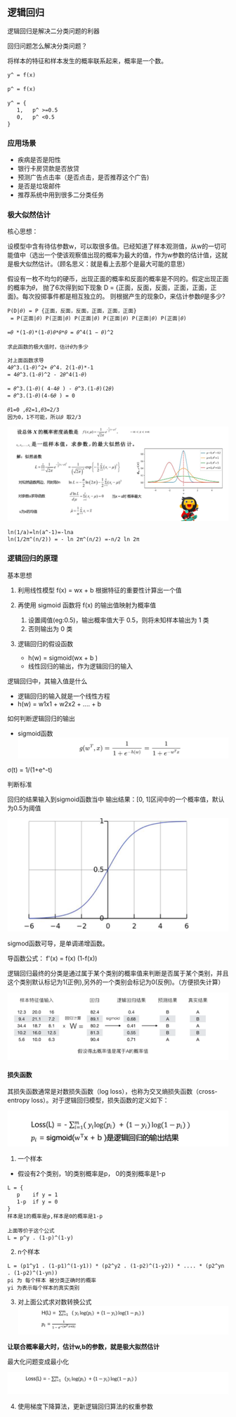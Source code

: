 ## 逻辑回归

逻辑回归是解决二分类问题的利器


回归问题怎么解决分类问题？

将样本的特征和样本发生的概率联系起来，概率是一个数。

```text
y^ = f(x)

p^ = f(x)

y^ = {
   1,   p^ >=0.5
   0,   p^ <0.5
}
```




### 应用场景
- 疾病是否是阳性
- 银行卡房贷款是否放贷
- 预测广告点击率（是否点击，是否推荐这个广告)
- 是否是垃圾邮件
- 推荐系统中用到很多二分类任务


### 极大似然估计

核心思想：

设模型中含有待估参数w，可以取很多值。已经知道了样本观测值，从w的一切可能值中（选出一个使该观察值出现的概率为最大的值，作为w参数的估计值，这就是极大似然估计。（顾名思义：就是看上去那个是最大可能的意思）


假设有一枚不均匀的硬币，出现正面的概率和反面的概率是不同的。假定出现正面的概率为𝜃， 抛了6次得到如下现象 D = {正面，反面，反面，正面，正面，正面}。每次投掷事件都是相互独立的。 则根据产生的现象D，来估计参数𝜃是多少?

```text
P(D|𝜃) = P {正面，反面，反面，正面，正面，正面}
 = P(正面|𝜃) P(正面|𝜃) P(正面|𝜃) P(正面|𝜃) P(正面|𝜃) P(正面|𝜃)

=𝜃 *(1-𝜃)*(1-𝜃)𝜃*𝜃*𝜃 = 𝜃^4(1 − 𝜃)^2

求此函数的极大值时，估计𝜃为多少
```
```text
对上面函数求导
4𝜃^3.(1-𝜃)^2+ 𝜃^4. 2(1-𝜃)*-1
= 4𝜃^3.(1-𝜃)^2 - 2𝜃^4(1-𝜃)

= 𝜃^3.(1-𝜃)( 4-4𝜃 ) - 𝜃^3.(1-𝜃)(2𝜃)
= 𝜃^3.(1-𝜃)(4-6𝜃 ) = 0 

𝜃1=0 ,𝜃2=1,𝜃3=2/3 
因为0，1不可能，所以𝜃 取2/3
```

![](images/ml_31.png)

```text
ln(1/a)=ln(a^-1)=-lna
ln(1/2π^(n/2)) = - ln 2π^(n/2) =-n/2 ln 2π
```

### 逻辑回归的原理


 基本思想

1. 利用线性模型 f(x) = wx + b 根据特征的重要性计算出一个值
2. 再使用 sigmoid 函数将 f(x) 的输出值映射为概率值
   1. 设置阈值(eg:0.5)，输出概率值大于 0.5，则将未知样本输出为 1 类
   2. 否则输出为 0 类

3. 逻辑回归的假设函数
   -  h(w) = sigmoid(wx + b )
   - 线性回归的输出，作为逻辑回归的输入


逻辑回归中，其输入值是什么
  - 逻辑回归的输入就是一个线性方程
  - h(w) = w1x1 + w2x2 + .... + b 

如何判断逻辑回归的输出
  - sigmoid函数
   ![](images/ml_27.png)

σ(t) = 1/(1+e^-t)


判断标准

回归的结果输入到sigmoid函数当中
输出结果：[0, 1]区间中的一个概率值，默认为0.5为阈值

![](images/ml_28.png)


sigmod函数可导，是单调递增函数。 

导函数公式： f'(x) = f(x) (1-f(x))

逻辑回归最终的分类是通过属于某个类别的概率值来判断是否属于某个类别，并且这个类别默认标记为1(正例),另外的一个类别会标记为0(反例)。（方便损失计算）


![](images/ml_32.png)




#### 损失函数

其损失函数通常是对数损失函数（log loss），也称为交叉熵损失函数（cross-entropy loss）。对于逻辑回归模型，损失函数的定义如下：

![](images/ml_34.png)

1. 一个样本
- 假设有2个类别，1的类别概率是p， 0的类别概率是1-p
```text
L = {
   p    if y = 1
   1-p  if y = 0
}
样本是1的概率是p,样本是0的概率是1-p

上面等价于这个公式
L = p^y . (1-p)^(1-y)
```

2. n个样本
```text
L = (p1^y1 . (1-p1)^(1-y1)) * (p2^y2 . (1-p2)^(1-y2)) * .... * (p2^yn . (1-p2)^(1-yn)) 
pi 为 每个样本 被分类正确时的概率
yi 为表示每个样本的真实类别
```

3. 对上面公式求对数转换公式
![](images/ml_35.png)

**让联合概率最大时，估计w,b的参数，就是极大拟然估计** 

最大化问题变成最小化

![](images/ml_36.png)

4. 使用梯度下降算法，更新逻辑回归算法的权重参数



